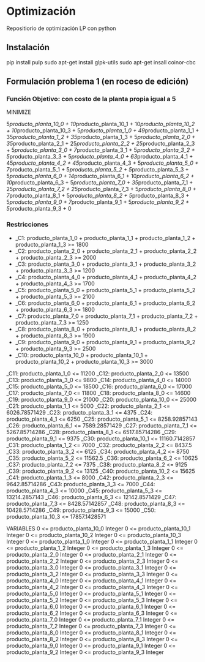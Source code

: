 # Optimización
Repositiorio de optimización LP con python
## Instalación
pip install pulp
sudo apt-get install glpk-utils
sudo apt-get insall coinor-cbc
## Formulación problema 1 (en roceso de edición)
### Función Objetivo: con costo de la planta propia igual a 5
MINIMIZE

5*producto_planta_10_0 + 10*producto_planta_10_1 + 10*producto_planta_10_2 + 10*producto_planta_10_3 + 5*producto_planta_1_0 + 49*producto_planta_1_1 + 35*producto_planta_1_2 + 35*producto_planta_1_3 + 5*producto_planta_2_0 + 35*producto_planta_2_1 + 25*producto_planta_2_2 + 25*producto_planta_2_3 + 5*producto_planta_3_0 + 7*producto_planta_3_1 + 5*producto_planta_3_2 + 5*producto_planta_3_3 + 5*producto_planta_4_0 + 63*producto_planta_4_1 + 45*producto_planta_4_2 + 45*producto_planta_4_3 + 5*producto_planta_5_0 + 7*producto_planta_5_1 + 5*producto_planta_5_2 + 5*producto_planta_5_3 + 5*producto_planta_6_0 + 14*producto_planta_6_1 + 10*producto_planta_6_2 + 10*producto_planta_6_3 + 5*producto_planta_7_0 + 35*producto_planta_7_1 + 25*producto_planta_7_2 + 25*producto_planta_7_3 + 5*producto_planta_8_0 + 7*producto_planta_8_1 + 5*producto_planta_8_2 + 5*producto_planta_8_3 + 5*producto_planta_9_0 + 7*producto_planta_9_1 + 5*producto_planta_9_2 + 5*producto_planta_9_3 + 0

### Restricciones  
+ _C1: producto_planta_1_0 + producto_planta_1_1 + producto_planta_1_2 + producto_planta_1_3 >= 1800  
+ _C2: producto_planta_2_0 + producto_planta_2_1 + producto_planta_2_2 + producto_planta_2_3 >= 2000  
+ _C3: producto_planta_3_0 + producto_planta_3_1 + producto_planta_3_2 + producto_planta_3_3 >= 1200  
+ _C4: producto_planta_4_0 + producto_planta_4_1 + producto_planta_4_2 + producto_planta_4_3 >= 1700  
+ _C5: producto_planta_5_0 + producto_planta_5_1 + producto_planta_5_2 + producto_planta_5_3 >= 2100  
+ _C6: producto_planta_6_0 + producto_planta_6_1 + producto_planta_6_2 + producto_planta_6_3 >= 1800  
+ _C7: producto_planta_7_0 + producto_planta_7_1 + producto_planta_7_2 + producto_planta_7_3 >= 1250  
+ _C8: producto_planta_8_0 + producto_planta_8_1 + producto_planta_8_2 + producto_planta_8_3 >= 1900  
+ _C9: producto_planta_9_0 + producto_planta_9_1 + producto_planta_9_2 + producto_planta_9_3 >= 2500  
+ _C10: producto_planta_10_0 + producto_planta_10_1 + producto_planta_10_2 + producto_planta_10_3 >= 3000  
 
_C11: producto_planta_1_0 <= 11200
_C12: producto_planta_2_0 <= 13500
_C13: producto_planta_3_0 <= 9800
_C14: producto_planta_4_0 <= 14000
_C15: producto_planta_5_0 <= 18500
_C16: producto_planta_6_0 <= 17000
_C17: producto_planta_7_0 <= 11800
_C18: producto_planta_8_0 <= 14600
_C19: producto_planta_9_0 <= 21000
_C20: producto_planta_10_0 <= 25000
_C21: producto_planta_1_1 <= 5000
_C22: producto_planta_2_1 <= 6026.78571429
_C23: producto_planta_3_1 <= 4375
_C24: producto_planta_4_1 <= 6250
_C25: producto_planta_5_1 <= 8258.92857143
_C26: producto_planta_6_1 <= 7589.28571429
_C27: producto_planta_7_1 <= 5267.85714286
_C28: producto_planta_8_1 <= 6517.85714286
_C29: producto_planta_9_1 <= 9375
_C30: producto_planta_10_1 <= 11160.7142857
_C31: producto_planta_1_2 <= 7000
_C32: producto_planta_2_2 <= 8437.5
_C33: producto_planta_3_2 <= 6125
_C34: producto_planta_4_2 <= 8750
_C35: producto_planta_5_2 <= 11562.5
_C36: producto_planta_6_2 <= 10625
_C37: producto_planta_7_2 <= 7375
_C38: producto_planta_8_2 <= 9125
_C39: producto_planta_9_2 <= 13125
_C40: producto_planta_10_2 <= 15625
_C41: producto_planta_1_3 <= 8000
_C42: producto_planta_2_3 <= 9642.85714286
_C43: producto_planta_3_3 <= 7000
_C44: producto_planta_4_3 <= 10000
_C45: producto_planta_5_3 <= 13214.2857143
_C46: producto_planta_6_3 <= 12142.8571429
_C47: producto_planta_7_3 <= 8428.57142857
_C48: producto_planta_8_3 <= 10428.5714286
_C49: producto_planta_9_3 <= 15000
_C50: producto_planta_10_3 <= 17857.1428571

VARIABLES
0 <= producto_planta_10_0 Integer
0 <= producto_planta_10_1 Integer
0 <= producto_planta_10_2 Integer
0 <= producto_planta_10_3 Integer
0 <= producto_planta_1_0 Integer
0 <= producto_planta_1_1 Integer
0 <= producto_planta_1_2 Integer
0 <= producto_planta_1_3 Integer
0 <= producto_planta_2_0 Integer
0 <= producto_planta_2_1 Integer
0 <= producto_planta_2_2 Integer
0 <= producto_planta_2_3 Integer
0 <= producto_planta_3_0 Integer
0 <= producto_planta_3_1 Integer
0 <= producto_planta_3_2 Integer
0 <= producto_planta_3_3 Integer
0 <= producto_planta_4_0 Integer
0 <= producto_planta_4_1 Integer
0 <= producto_planta_4_2 Integer
0 <= producto_planta_4_3 Integer
0 <= producto_planta_5_0 Integer
0 <= producto_planta_5_1 Integer
0 <= producto_planta_5_2 Integer
0 <= producto_planta_5_3 Integer
0 <= producto_planta_6_0 Integer
0 <= producto_planta_6_1 Integer
0 <= producto_planta_6_2 Integer
0 <= producto_planta_6_3 Integer
0 <= producto_planta_7_0 Integer
0 <= producto_planta_7_1 Integer
0 <= producto_planta_7_2 Integer
0 <= producto_planta_7_3 Integer
0 <= producto_planta_8_0 Integer
0 <= producto_planta_8_1 Integer
0 <= producto_planta_8_2 Integer
0 <= producto_planta_8_3 Integer
0 <= producto_planta_9_0 Integer
0 <= producto_planta_9_1 Integer
0 <= producto_planta_9_2 Integer
0 <= producto_planta_9_3 Integer
